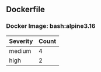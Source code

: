 ## Dockerfile

### Docker Image: bash:alpine3.16
| Severity | Count |
|----------|-------|
| medium | 4 |
| high | 2 |
